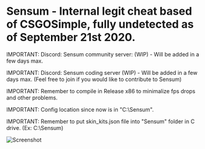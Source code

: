 # Sensum - Internal legit cheat based of CSGOSimple, fully undetected as of September 21st 2020.
IMPORTANT: Discord: Sensum community server: (WIP) - Will be added in a few days max.

IMPORTANT: Discord: Sensum coding server (WIP) - Will be added in a few days max. (Feel free to join if you would like to contribute to Sensum)

IMPORTANT: Remember to compile in Release x86 to minimalize fps drops and other problems.

IMPORTANT: Config location since now is in "C:\\Sensum".

IMPORTANT: Remember to put skin_kits.json file into "Sensum" folder in C drive. (Ex: C:\\Sensum)

![Screenshot](https://i.imgur.com/kEH7rpT.png)




